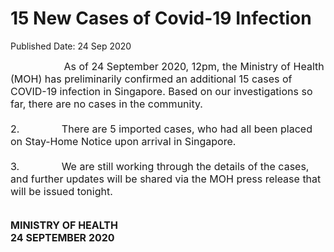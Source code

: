 <html>
    <meta http-equiv="Content-Type" content="text/html; charset=utf-8"/>
    <meta charset="utf-8"/>
    <title>15 New Cases of Covid-19 Infection</title>
    <body><h1>15 New Cases of Covid-19 Infection</h1>
    <p>Published Date: 24 Sep 2020</p> <p><span style="font-size: 16px;">&nbsp; &nbsp; &nbsp; &nbsp; &nbsp; &nbsp; &nbsp; &nbsp; &nbsp; &nbsp;As of 24 September 2020, 12pm, the Ministry of Health (MOH) has preliminarily confirmed an additional 15 cases of COVID-19 infection in Singapore.&nbsp;Based on our investigations so far, there are no cases in the community.<br><br>2.&nbsp;&nbsp;&nbsp;&nbsp;&nbsp;&nbsp;&nbsp;&nbsp;&nbsp;&nbsp;&nbsp;&nbsp;&nbsp;&nbsp;&nbsp;There are 5 imported cases, who had all been placed on Stay-Home Notice upon arrival in Singapore. <br><br>3.&nbsp;&nbsp;&nbsp;&nbsp;&nbsp;&nbsp;&nbsp;&nbsp;&nbsp;&nbsp;&nbsp;&nbsp;&nbsp;&nbsp;&nbsp;We are still working through the details of the cases, and further updates will be shared via the MOH press release that will be issued tonight.<br><br></span></p><p><strong><span style="font-size: 16px;">MINISTRY OF HEALTH<br></span></strong><strong><span style="font-size: 16px;">24 SEPTEMBER 2020</span></strong></p></body>
</html>